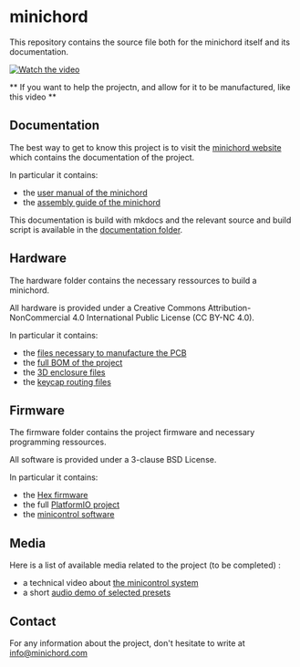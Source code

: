 # minichord 

This repository contains the source file both for the minichord itself and its documentation. 


[![Watch the video]()](https://www.youtube.com/watch?v=66Gu4NNnHgA)

** If you want to help the projectn, and allow for it to be manufactured, like this video **

## Documentation 

The best way to get to know this project is to visit the [minichord website](https://minichord.com/) which contains the documentation of the project. 

In particular it contains:

- the [user manual of the minichord](https://minichord.com/user_manual/)
- the [assembly guide of the minichord](https://minichord.com/assembly/)

This documentation is build with mkdocs and the relevant source and build script is available in the [documentation folder](https://github.com/BenjaminPoilve/MiniChord/tree/main/documentation).

## Hardware 

The hardware folder contains the necessary ressources to build a minichord. 

All hardware is provided under a Creative Commons Attribution-NonCommercial 4.0 International Public
License (CC BY-NC 4.0). 

In particular it contains: 

- the [files necessary to manufacture the PCB](https://github.com/BenjaminPoilve/MiniChord/tree/main/hardware/PCB)
- the [full BOM of the project](https://github.com/BenjaminPoilve/MiniChord/tree/main/hardware/BOM)
- the [3D enclosure files](https://github.com/BenjaminPoilve/MiniChord/tree/main/hardware/3D/rendering)
- the [keycap routing files](https://github.com/BenjaminPoilve/MiniChord/tree/main/hardware/graphics)

## Firmware 

The firmware folder contains the project firmware and necessary programming ressources.

All software is provided under a 3-clause BSD License.

In particular it contains: 
- the [Hex firmware](https://github.com/BenjaminPoilve/MiniChord/blob/main/firmware/firmware.hex)
- the full [PlatformIO project](https://github.com/BenjaminPoilve/MiniChord/tree/main/firmware)
- the [minicontrol software](https://github.com/BenjaminPoilve/MiniChord/tree/main/firmware/minicontrol)

## Media 

Here is a list of available media related to the project (to be completed) :

- a technical video about [the minicontrol system](https://www.youtube.com/watch?v=h-6qkhU_WoA&t=933s)
- a short [audio demo of selected presets](https://minichord.com/ressources/audio_demo.mp3)

## Contact 

For any information about the project, don't hesitate to write at info@minichord.com

